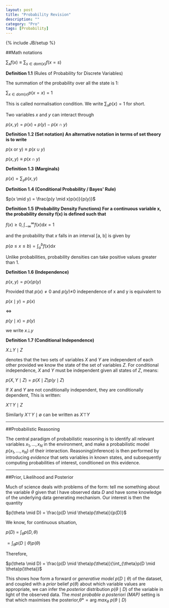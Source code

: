 ```yaml
---
layout: post
title: "Probability Revision"
description: ""
category: "Pro"
tags: [Probability]
---
```

{% include JB/setup %}

<!--more-->

##Math notations

$\sum_x f(x) \equiv \sum_{s \in dom(x)} f(x = s)$


**Definition 1.1** (Rules of Probability for Discrete Variables)

The summation of the probability over all the state is 1:

$\sum_{x \in dom(x)} p(x = x) = 1$

This is called normalisation condition. We write $\sum_x p(x) = 1$ for short.

Two variables $x$ and $y$ can interact through

$p(x, y) = p(x) + p(y) - p(x \cap y)$


**Definition 1.2 (Set notation) An alternative notation in terms of set theory is to write**

$p(\text{x or y}) \equiv p(x \cup y)$

$p(x, y) \equiv p(x \cap y)$

**Definition 1.3 (Marginals)**

$p(x) = \sum_y p(x, y)$

**Definition 1.4 (Conditional Probability / Bayes' Rule)**

$p(x \mid y) = \frac{p(y \mid x)p(x)}{p(y)}$

**Definition 1.5 (Probability Density Functions) For a continuous variable x, the probability density f(x) is defined
such that**

$f(x) \geq 0, \int_{-\infty}^\infty f(x) \mathrm{d}x = 1$

and the probability that $x$ falls in an interval [a, b] is given by

$p(a \leq x \leq b) = \int_a^b f(x) \mathrm{d}x$

Unlike probabilities, probability densities can take positive values greater than 1.

**Definition 1.6 (Independence)**

$p(x, y) = p(x)p(y)$

Provided that $p(x) \neq \text{0 and }p(y) \neq$0 independence of x and y is equivalent to

$p(x \mid y) = p(x)$

$\Leftrightarrow$

$p(y \mid x) = p(y)$

we write $x \bot y$

**Definition 1.7 (Conditional Independence)**

$X \bot Y \mid Z$

denotes that the two sets of variables $X$ and $Y$ are independent of each other provided we know the state of the set
of variables $Z$. For conditional independence, $X$ and $Y$ must be independent given all states of $Z$, means:

$p(X, Y \mid Z) = p(X \mid Z)p(y \mid Z)$

If $X$ and $Y$ are not conditionally independent, they are conditionally dependent, This is written:

$X \top Y \mid Z$

Similarly $X \top Y \mid \emptyset$ can be written as $X \top Y$

---

##Probabilistic Reasoning

The central paradigm of probabilistic reasoning is to identify all relevant variables $x_1, \dots, x_N$ in the 
environment, and make a probabilistic model $p(x_1, \dots, x_N)$ of their interaction. Reasoning(inference) is then 
performed by introducing *evidence* that sets variables in known states, and subsequently computing probabilities
of interest, conditioned on this evidence. 

---

##Prior, Likelihood and Posterior

Much of science deals with problems of the form: tell me something about the variable $\theta$ given that 
I have observed data $D$ and have some knowledge of the underlying data generating mechanism. Our interest is 
then the quantity

$p(\theta \mid D) = \frac{p(D \mid \theta)p(\theta)}{p(D)}$

We know, for continuous situation, 

$p(D)$ = $\int_{\theta}p(D, \theta)$

$= \int_{\theta} p(D \mid \theta)p(\theta)$

Therefore,

$p(\theta \mid D) = \frac{p(D \mid \theta)p(\theta)}{\int_{\theta}p(D \mid \theta)p(\theta)}$

This shows how form a forward or *generative model* $p(D \mid \theta)$ of the dataset, and coupled with a *prior* belief
$p(\theta)$ about which variable values are appropriate, we can infer the *posterior* distribution $p(\theta \mid D)$
of the variable in light of the observed data. The *most probable a posteriori (MAP)* setting is that which maximises
the posterior,$\theta{\ast} = \text{arg }max_{\theta}$ $p(\theta \mid D)$
